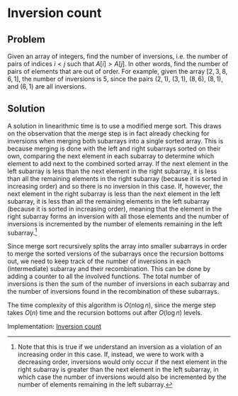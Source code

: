 # Inversion count

## Problem

Given an array of integers, find the number of inversions, i.e. the number of pairs of indices $i < j$ such that $A[i] > A[j]$. In other words, find the number of pairs of elements that are out of order. For example, given the array $[2,3,8,6,1]$, the number of inversions is 5, since the pairs $(2,1)$, $(3,1)$, $(8,6)$, $(8,1)$, and $(6,1)$ are all inversions.

## Solution

A solution in linearithmic time is to use a modified merge sort. This draws on the observation that the merge step is in fact already checking for inversions when merging both subarrays into a single sorted array. This is because merging is done with the left and right subarrays sorted on their own, comparing the next element in each subarray to determine which element to add next to the combined sorted array. If the next element in the left subarray is less than the next element in the right subarray, it is less than all the remaining elements in the right subarray (because it is sorted in increasing order) and so there is no inversion in this case. If, however, the next element in the right subarray is less than the next element in the left subarray, it is less than all the remaining elements in the left subarray (because it is sorted in increasing order), meaning that the element in the right subarray forms an inversion with all those elements and the number of inversions is incremented by the number of elements remaining in the left subarray.[^1]

Since merge sort recursively splits the array into smaller subarrays in order to merge the sorted versions of the subarrays once the recursion bottoms out, we need to keep track of the number of inversions in each (intermediate) subarray and their recombination. This can be done by adding a counter to all the involved functions. The total number of inversions is then the sum of the number of inversions in each subarray and the number of inversions found in the recombination of these subarrays.

The time complexity of this algorithm is $O(n \log n)$, since the merge step takes $O(n)$ time and the recursion bottoms out after $O(\log n)$ levels.

Implementation: [Inversion count](https://github.com/pl3onasm/AADS/blob/main/algorithms/divide-and-conquer/inversion-count/inversioncount.c)

[^1]: Note that this is true if we understand an inversion as a violation of an increasing order in this case. If, instead, we were to work with a decreasing order, inversions would only occur if the next element in the right subarray is greater than the next element in the left subarray, in which case the number of inversions would also be incremented by the number of elements remaining in the left subarray.
